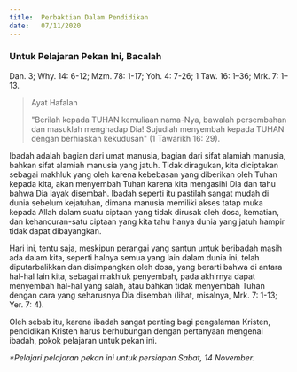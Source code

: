 ```yaml
---
title:  Perbaktian Dalam Pendidikan
date:   07/11/2020
---
```


### Untuk Pelajaran Pekan Ini, Bacalah 
Dan. 3; Why. 14: 6-12; Mzm. 78: 1-17; Yoh. 4: 7-26; 1 Taw. 16: 1–36; Mrk. 7: 1–13.

> <p>Ayat Hafalan</p>
> "Berilah kepada TUHAN kemuliaan nama-Nya, bawalah persembahan dan masuklah menghadap Dia! Sujudlah menyembah kepada TUHAN dengan berhiaskan kekudusan" (1 Tawarikh 16: 29).

Ibadah adalah bagian dari umat manusia, bagian dari sifat alamiah manusia, bahkan sifat alamiah manusia yang jatuh. Tidak diragukan, kita diciptakan sebagai makhluk yang oleh karena kebebasan yang diberikan oleh Tuhan kepada kita, akan menyembah Tuhan karena kita mengasihi Dia dan tahu bahwa Dia layak disembah. Ibadah seperti itu pastilah sangat mudah di dunia sebelum kejatuhan, dimana manusia memiliki akses tatap muka kepada Allah dalam suatu ciptaan yang tidak dirusak oleh dosa, kematian, dan kehancuran-satu ciptaan yang kita tahu hanya dunia yang jatuh hampir tidak dapat dibayangkan.

Hari ini, tentu saja, meskipun perangai yang santun untuk beribadah masih ada dalam kita, seperti halnya semua yang lain dalam dunia ini, telah diputarbalikkan dan disimpangkan oleh dosa, yang berarti bahwa di antara hal-hal lain kita, sebagai makhluk penyembah, pada akhirnya dapat menyembah hal-hal yang salah, atau bahkan tidak menyembah Tuhan dengan cara yang seharusnya Dia disembah (lihat, misalnya, Mrk. 7: 1-13; Yer. 7: 4).

Oleh sebab itu, karena ibadah sangat penting bagi pengalaman Kristen, pendidikan Kristen harus berhubungan dengan pertanyaan mengenai ibadah, pokok pelajaran untuk pekan ini.

_*Pelajari pelajaran pekan ini untuk persiapan Sabat, 14 November._